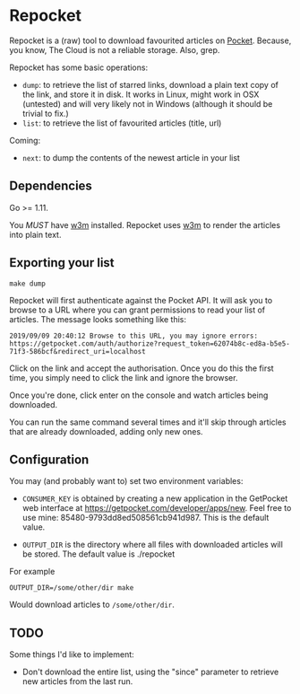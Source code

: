 Repocket
========

Repocket is a (raw) tool to download favourited articles on
[Pocket](https://getpocket.com).  Because, you know, The Cloud is not a
reliable storage.  Also, grep.

Repocket has some basic operations:

* `dump`: to retrieve the list of starred links, download a plain text
  copy of the link, and store it in disk.  It works in Linux, might work
  in OSX (untested) and will very likely not in Windows (although it
  should be trivial to fix.)
* `list`: to retrieve the list of favourited articles (title, url)

Coming:
* `next`: to dump the contents of the newest article in your list

Dependencies
------------

Go >= 1.11.

You *MUST* have [w3m](http://w3m.sourceforge.net/) installed. Repocket
uses [w3m](http://w3m.sourceforge.net/) to render the articles into
plain text.

Exporting your list
-------------------

    make dump

Repocket will first authenticate against the Pocket API.  It will ask
you to browse to a URL where you can grant permissions to read your
list of articles.  The message looks something like this:

    2019/09/09 20:40:12 Browse to this URL, you may ignore errors:
    https://getpocket.com/auth/authorize?request_token=62074b8c-ed8a-b5e5-71f3-586bcf&redirect_uri=localhost

Click on the link and accept the authorisation.  Once you do this the
first time, you simply need to click the link and ignore the browser.

Once you're done, click enter on the console and watch articles being
downloaded.

You can run the same command several times and it'll skip through
articles that are already downloaded, adding only new ones.

Configuration
-------------

You may (and probably want to) set two environment variables:

- `CONSUMER_KEY` is obtained by creating a new application in the
  GetPocket web interface at https://getpocket.com/developer/apps/new.
  Feel free to use mine: 85480-9793dd8ed508561cb941d987.  This is the
  default value.

- `OUTPUT_DIR` is the directory where all files with downloaded articles
  will be stored.  The default value is ./repocket

For example

    OUTPUT_DIR=/some/other/dir make

Would download articles to `/some/other/dir`.

TODO
----

Some things I'd like to implement:

* Don't download the entire list, using the "since" parameter to
  retrieve new articles from the last run. 
